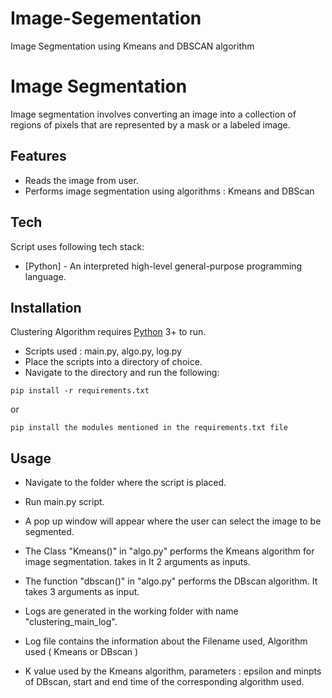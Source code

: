 # Image-Segementation
Image Segmentation using Kmeans and DBSCAN algorithm



# Image Segmentation

Image segmentation involves converting an image into a collection of regions of pixels that are represented by a mask or a labeled image.

## Features

- Reads the image from user.
- Performs image segmentation using algorithms : Kmeans and DBScan

## Tech
Script uses following tech stack:

- [Python] - An interpreted high-level general-purpose programming language.

## Installation

Clustering Algorithm requires [Python](https://www.python.org) 3+ to run.

- Scripts used : main.py, algo.py, log.py
- Place the scripts into a directory of choice.
- Navigate to the directory and run the following:

```
pip install -r requirements.txt

```
or 

```
pip install the modules mentioned in the requirements.txt file

```
## Usage

- Navigate to the folder where the script is placed.
- Run main.py script.
- A pop up window will appear where the user can select the image to be segmented.
- The Class "Kmeans()" in "algo.py"  performs the Kmeans algorithm for image segmentation.  takes in It 2 arguments as inputs.
- The function "dbscan()"  in "algo.py" performs the DBscan algorithm. It takes 3 arguments as input.

- Logs are generated in the working folder with name "clustering_main_log".
- Log file contains the information about the Filename used, Algorithm used ( Kmeans or DBscan )
- K value used by the Kmeans algorithm, parameters : epsilon and minpts of DBscan, start and end time of the corresponding algorithm used.




